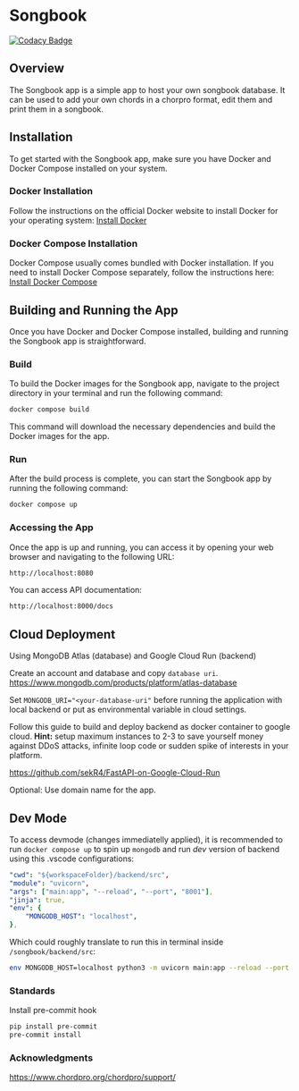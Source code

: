 # Songbook

[![Codacy Badge](https://api.codacy.com/project/badge/Grade/6895e55a443d47b9b64d758fe30f5b78)](https://app.codacy.com/gh/xbankov/songbook?utm_source=github.com&utm_medium=referral&utm_content=xbankov/songbook&utm_campaign=Badge_Grade)

## Overview

The Songbook app is a simple app to host your own songbook database. It can be used to add your own chords in a chorpro format, edit them and print them in a songbook.

## Installation

To get started with the Songbook app, make sure you have Docker and Docker Compose installed on your system.

### Docker Installation

Follow the instructions on the official Docker website to install Docker for your operating system:
[Install Docker](https://docs.docker.com/get-docker/)

### Docker Compose Installation

Docker Compose usually comes bundled with Docker installation. If you need to install Docker Compose separately, follow the instructions here:
[Install Docker Compose](https://docs.docker.com/compose/install/)

## Building and Running the App

Once you have Docker and Docker Compose installed, building and running the Songbook app is straightforward.

### Build

To build the Docker images for the Songbook app, navigate to the project directory in your terminal and run the following command:

```bash
docker compose build
```

This command will download the necessary dependencies and build the Docker images for the app.

### Run

After the build process is complete, you can start the Songbook app by running the following command:

```bash
docker compose up
```

### Accessing the App

Once the app is up and running, you can access it by opening your web browser and navigating to the following URL:

```bash
http://localhost:8080
```

You can access API documentation:

```bash
http://localhost:8000/docs
```

## Cloud Deployment

Using MongoDB Atlas (database) and Google Cloud Run (backend)

Create an account and database and copy `database uri`.
<https://www.mongodb.com/products/platform/atlas-database>

Set `MONGODB_URI="<your-database-uri"` before running the application with local backend or put as environmental variable in cloud settings.

Follow this guide to build and deploy backend as docker container to google cloud.
**Hint:** setup maximum instances to 2-3 to save yourself money against DDoS attacks, infinite loop code or sudden spike of interests in your platform.

<https://github.com/sekR4/FastAPI-on-Google-Cloud-Run>

Optional: Use domain name for the app.

## Dev Mode

To access devmode (changes immediatelly applied), it is recommended to run `docker compose up` to spin up `mongodb` and run *dev* version of backend using this .vscode configurations:

```yaml
"cwd": "${workspaceFolder}/backend/src",
"module": "uvicorn",
"args": ["main:app", "--reload", "--port", "8001"],
"jinja": true,
"env": {
    "MONGODB_HOST": "localhost",
},
```

Which could roughly translate to run this in terminal inside `/songbook/backend/src`:

```bash
env MONGODB_HOST=localhost python3 -m uvicorn main:app --reload --port 8001
```

### Standards

Install pre-commit hook

```bash
pip install pre-commit
pre-commit install
```

### Acknowledgments

<https://www.chordpro.org/chordpro/support/>
